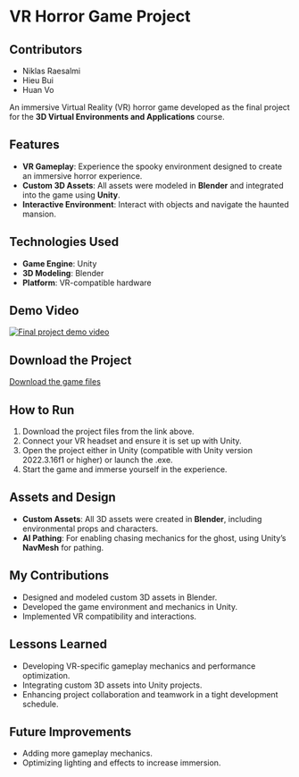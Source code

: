 # VR Horror Game Project

## Contributors
- Niklas Raesalmi
- Hieu Bui
- Huan Vo

An immersive Virtual Reality (VR) horror game developed as the final project for the **3D Virtual Environments and Applications** course.

## Features
- **VR Gameplay**: Experience the spooky environment designed to create an immersive horror experience.
- **Custom 3D Assets**: All assets were modeled in **Blender** and integrated into the game using **Unity**.
- **Interactive Environment**: Interact with objects and navigate the haunted mansion.

## Technologies Used
- **Game Engine**: Unity
- **3D Modeling**: Blender
- **Platform**: VR-compatible hardware

## Demo Video
[![Final project demo video](https://img.youtube.com/vi/z7lC1XgaDUA/0.jpg)](https://www.youtube.com/watch?v=z7lC1XgaDUA)

## Download the Project
[Download the game files](https://drive.google.com/file/d/1DpY_OPa2C1d8svAnddh-LU7WlrnkJR9N/view)

## How to Run
1. Download the project files from the link above.
2. Connect your VR headset and ensure it is set up with Unity.
3. Open the project either in Unity (compatible with Unity version 2022.3.16f1 or higher) or launch the .exe.
4. Start the game and immerse yourself in the experience.

## Assets and Design  
- **Custom Assets**: All 3D assets were created in **Blender**, including environmental props and characters.  
- **AI Pathing**: For enabling chasing mechanics for the ghost, using Unity’s **NavMesh** for pathing.  

## My Contributions
- Designed and modeled custom 3D assets in Blender.
- Developed the game environment and mechanics in Unity.
- Implemented VR compatibility and interactions.

## Lessons Learned
- Developing VR-specific gameplay mechanics and performance optimization.
- Integrating custom 3D assets into Unity projects.
- Enhancing project collaboration and teamwork in a tight development schedule.

## Future Improvements
- Adding more gameplay mechanics.
- Optimizing lighting and effects to increase immersion.
